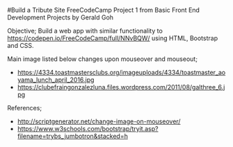 #Build a Tribute Site
FreeCodeCamp Project 1 from Basic Front End Development Projects
by Gerald Goh

Objective;
Build a web app with similar functionality to https://codepen.io/FreeCodeCamp/full/NNvBQW/ using HTML, Bootstrap and CSS.

Main image listed below changes upon mouseover and mouseout;

- https://4334.toastmastersclubs.org/imageuploads/4334/toastmaster_aoyama_lunch_april_2016.jpg
- https://clubefraingonzalezluna.files.wordpress.com/2011/08/galthree_6.jpg

References;

- http://scriptgenerator.net/change-image-on-mouseover/
- https://www.w3schools.com/bootstrap/tryit.asp?filename=trybs_jumbotron&stacked=h
